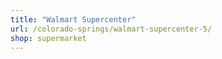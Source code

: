 ```yaml
---
title: "Walmart Supercenter"
url: /colorado-springs/walmart-supercenter-5/
shop: supermarket
---
```

